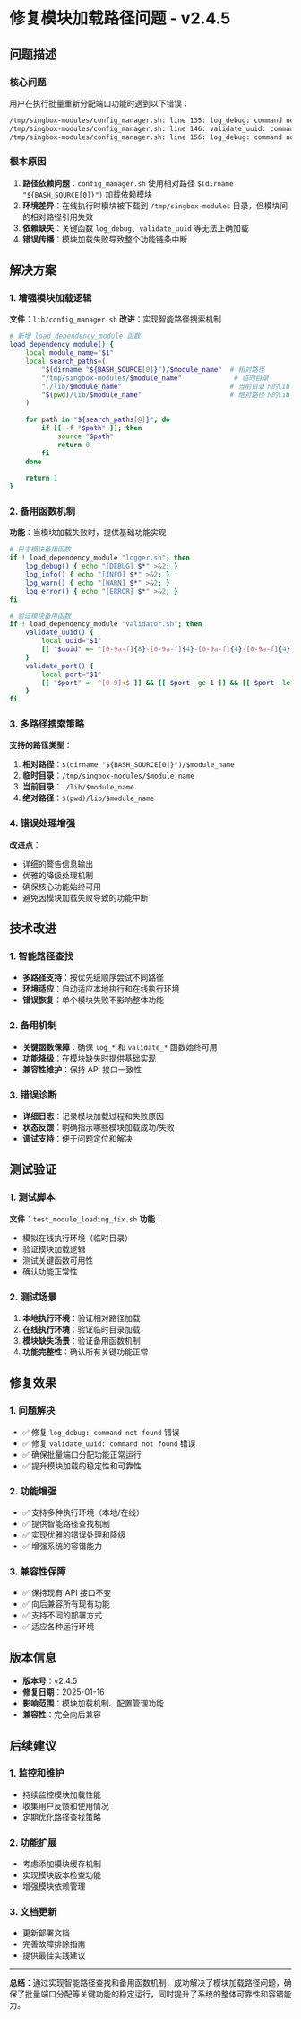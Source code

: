 # 修复模块加载路径问题 - v2.4.5

## 问题描述

### 核心问题
用户在执行批量重新分配端口功能时遇到以下错误：
```bash
/tmp/singbox-modules/config_manager.sh: line 135: log_debug: command not found
/tmp/singbox-modules/config_manager.sh: line 146: validate_uuid: command not found
/tmp/singbox-modules/config_manager.sh: line 156: log_debug: command not found
```

### 根本原因
1. **路径依赖问题**：`config_manager.sh` 使用相对路径 `$(dirname "${BASH_SOURCE[0]}")` 加载依赖模块
2. **环境差异**：在线执行时模块被下载到 `/tmp/singbox-modules` 目录，但模块间的相对路径引用失效
3. **依赖缺失**：关键函数 `log_debug`、`validate_uuid` 等无法正确加载
4. **错误传播**：模块加载失败导致整个功能链条中断

## 解决方案

### 1. 增强模块加载逻辑

**文件**：`lib/config_manager.sh`
**改进**：实现智能路径搜索机制

```bash
# 新增 load_dependency_module 函数
load_dependency_module() {
    local module_name="$1"
    local search_paths=(
        "$(dirname "${BASH_SOURCE[0]}")/$module_name"  # 相对路径
        "/tmp/singbox-modules/$module_name"             # 临时目录
        "./lib/$module_name"                           # 当前目录下的lib
        "$(pwd)/lib/$module_name"                      # 绝对路径下的lib
    )
    
    for path in "${search_paths[@]}"; do
        if [[ -f "$path" ]]; then
            source "$path"
            return 0
        fi
    done
    
    return 1
}
```

### 2. 备用函数机制

**功能**：当模块加载失败时，提供基础功能实现

```bash
# 日志模块备用函数
if ! load_dependency_module "logger.sh"; then
    log_debug() { echo "[DEBUG] $*" >&2; }
    log_info() { echo "[INFO] $*" >&2; }
    log_warn() { echo "[WARN] $*" >&2; }
    log_error() { echo "[ERROR] $*" >&2; }
fi

# 验证模块备用函数
if ! load_dependency_module "validator.sh"; then
    validate_uuid() {
        local uuid="$1"
        [[ "$uuid" =~ ^[0-9a-f]{8}-[0-9a-f]{4}-[0-9a-f]{4}-[0-9a-f]{4}-[0-9a-f]{12}$ ]]
    }
    validate_port() {
        local port="$1"
        [[ "$port" =~ ^[0-9]+$ ]] && [[ $port -ge 1 ]] && [[ $port -le 65535 ]]
    }
fi
```

### 3. 多路径搜索策略

**支持的路径类型**：
1. **相对路径**：`$(dirname "${BASH_SOURCE[0]}")/$module_name`
2. **临时目录**：`/tmp/singbox-modules/$module_name`
3. **当前目录**：`./lib/$module_name`
4. **绝对路径**：`$(pwd)/lib/$module_name`

### 4. 错误处理增强

**改进点**：
- 详细的警告信息输出
- 优雅的降级处理机制
- 确保核心功能始终可用
- 避免因模块加载失败导致的功能中断

## 技术改进

### 1. 智能路径查找
- **多路径支持**：按优先级顺序尝试不同路径
- **环境适应**：自动适应本地执行和在线执行环境
- **错误恢复**：单个模块失败不影响整体功能

### 2. 备用机制
- **关键函数保障**：确保 `log_*` 和 `validate_*` 函数始终可用
- **功能降级**：在模块缺失时提供基础实现
- **兼容性维护**：保持 API 接口一致性

### 3. 错误诊断
- **详细日志**：记录模块加载过程和失败原因
- **状态反馈**：明确指示哪些模块加载成功/失败
- **调试支持**：便于问题定位和解决

## 测试验证

### 1. 测试脚本
**文件**：`test_module_loading_fix.sh`
**功能**：
- 模拟在线执行环境（临时目录）
- 验证模块加载逻辑
- 测试关键函数可用性
- 确认功能正常性

### 2. 测试场景
1. **本地执行环境**：验证相对路径加载
2. **在线执行环境**：验证临时目录加载
3. **模块缺失场景**：验证备用函数机制
4. **功能完整性**：确认所有关键功能正常

## 修复效果

### 1. 问题解决
- ✅ 修复 `log_debug: command not found` 错误
- ✅ 修复 `validate_uuid: command not found` 错误
- ✅ 确保批量端口分配功能正常运行
- ✅ 提升模块加载的稳定性和可靠性

### 2. 功能增强
- ✅ 支持多种执行环境（本地/在线）
- ✅ 提供智能路径查找机制
- ✅ 实现优雅的错误处理和降级
- ✅ 增强系统的容错能力

### 3. 兼容性保障
- ✅ 保持现有 API 接口不变
- ✅ 向后兼容所有现有功能
- ✅ 支持不同的部署方式
- ✅ 适应各种运行环境

## 版本信息

- **版本号**：v2.4.5
- **修复日期**：2025-01-16
- **影响范围**：模块加载机制、配置管理功能
- **兼容性**：完全向后兼容

## 后续建议

### 1. 监控和维护
- 持续监控模块加载性能
- 收集用户反馈和使用情况
- 定期优化路径查找策略

### 2. 功能扩展
- 考虑添加模块缓存机制
- 实现模块版本检查功能
- 增强模块依赖管理

### 3. 文档更新
- 更新部署文档
- 完善故障排除指南
- 提供最佳实践建议

---

**总结**：通过实现智能路径查找和备用函数机制，成功解决了模块加载路径问题，确保了批量端口分配等关键功能的稳定运行，同时提升了系统的整体可靠性和容错能力。